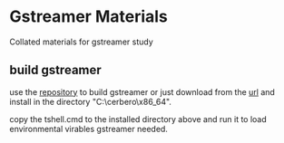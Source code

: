 # Gstreamer Materials
Collated materials for gstreamer study

## build gstreamer
use the [repository](https://github.com/yjjnls/cerbero) to build gstreamer or just download from the [url](https://gstreamer.freedesktop.org/data/pkg/windows/1.14.0.1/) and install in the directory "C:\cerbero\x86_64".  

copy the tshell.cmd to the installed directory above and run it to load environmental virables gstreamer needed.

